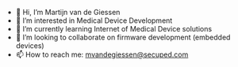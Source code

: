- 👋 Hi, I’m Martijn van de Giessen
- 👀 I’m interested in Medical Device Development
- 🌱 I’m currently learning Internet of Medical Device solutions
- 💞️ I’m looking to collaborate on firmware development (embedded devices)
- 📫 How to reach me: mvandegiessen@secuped.com

<!---
mvandeg-secuped/mvandeg-secuped is a ✨ special ✨ repository because its `README.md` (this file) appears on your GitHub profile.
You can click the Preview link to take a look at your changes.
--->
